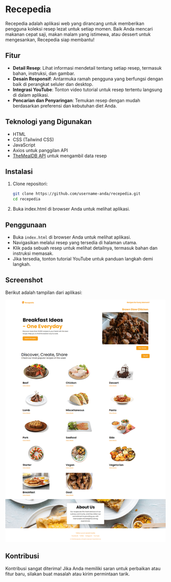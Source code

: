 # Recepedia

Recepedia adalah aplikasi web yang dirancang untuk memberikan pengguna koleksi resep lezat untuk setiap momen. Baik Anda mencari makanan cepat saji, makan malam yang istimewa, atau dessert untuk mengesankan, Recepedia siap membantu!

## Fitur

- **Detail Resep**: Lihat informasi mendetail tentang setiap resep, termasuk bahan, instruksi, dan gambar.
- **Desain Responsif**: Antarmuka ramah pengguna yang berfungsi dengan baik di perangkat seluler dan desktop.
- **Integrasi YouTube**: Tonton video tutorial untuk resep tertentu langsung di dalam aplikasi.
- **Pencarian dan Penyaringan**: Temukan resep dengan mudah berdasarkan preferensi dan kebutuhan diet Anda.

## Teknologi yang Digunakan

- HTML
- CSS (Tailwind CSS)
- JavaScript
- Axios untuk panggilan API
- [TheMealDB API](https://www.themealdb.com/) untuk mengambil data resep

## Instalasi

1. Clone repositori:

   ```bash
   git clone https://github.com/username-anda/recepedia.git
   cd recepedia
   ```

2. Buka index.html di browser Anda untuk melihat aplikasi.

## Penggunaan

- Buka `index.html` di browser Anda untuk melihat aplikasi.
- Navigasikan melalui resep yang tersedia di halaman utama.
- Klik pada sebuah resep untuk melihat detailnya, termasuk bahan dan instruksi memasak.
- Jika tersedia, tonton tutorial YouTube untuk panduan langkah demi langkah.

## Screenshot

Berikut adalah tampilan dari aplikasi:

![Tampilan Aplikasi](assets/ss.png)

## Kontribusi

Kontribusi sangat diterima! Jika Anda memiliki saran untuk perbaikan atau fitur baru, silakan buat masalah atau kirim permintaan tarik.
